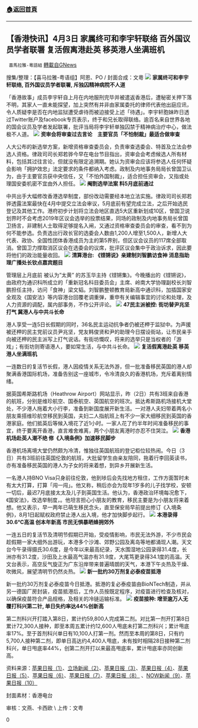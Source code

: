 ###  [:house:返回首頁](https://github.com/ourhimalayas/txt)
---

## 【香港快讯】4月3日 家属终可和李宇轩联络 百外国议员学者联署 复活假离港赴英 移英港人坐满班机
` 喜馬拉雅-粵語組` [轉載自GNews](https://gnews.org/zh-hans/1047461/)

搜集/整理：【喜马拉雅-粤语组】阿恩、PO / 封面合成：文粵
![]()![](https://gnews.org/wp-content/uploads/2021/04/image001-3.png)
**家属终可和李宇轩联络, 百外国议员学者联署, 斥独囚精神病院不人道**

「香港故事」成员李宇轩自上月在内地服刑完毕并被遣返香港后，遭秘密关押下落不明，其家人一直未能探望，加上突然有并非由家属委托的律师代表他出庭应讯，令人质疑李是否在内地监狱遭受虐待而被迫接受上述「待遇」。李宇轩胞妹昨日透过Twitter账户及facebook专页表示，终于和兄长取得联络。逾百名来自世界各地的国会议员及学者发起联署，批评当局将李宇轩单独囚禁于精神病治疗中心，做法极不人道。
![]()![](https://gnews.org/wp-content/uploads/2021/04/image002.png)
**资审会将审查过去言论　主要官员「不怕制裁」最适合做审查**

人大公布的新选举方案，新增资格审查委员会，负责审查选委会、特首及立法会参选人资格。律政司司长郑若骅今早在电台节目指出，资审会会考虑候选人所有材料，包括其过往言论，但就没有限定追溯期。她认为资审会应该将参选人任何怀疑会影响「拥护效忠」法定要求的条件都纳入考虑。政制及内地事务局局长曾国卫认为，由于主要官员获中央信任，又「不怕外国制裁」，适合担任资审会，又指或处理国安委机密不宜由外人担任。
![]()![](https://gnews.org/wp-content/uploads/2021/04/image004-2.png)
**阉割选举法案 料5月底前通过**

中共出手大幅修改香港选举制度，部份改动需要经本地立法实施。律政司司长郑若骅透露法案最快在4月中提交立法会审议，5月底前有望完成立法，之后开始选民登记及其他工作。港府初步计划将立法会地区直选5大区重新划成10区，曾国卫说划界时不会考虑2019年区议会选举的投票结果，同场的政制及内地事务局长曾国卫扬言，非建制人士取得足够提名入闸，又通过资格审查委员会的审查，看不到为何不能参选。负责选出行政长官的选委会人数由1,200人增至1,500人，新增人大代表、政协、全国性团体香港成员为主的第5界别，但区议会议员的117席全部取消。曾国卫力撑取消区议会在选委会的议席，批评区议会集中于政治诉求，因此要将他们的政治能量收回。
![]()![](https://gnews.org/wp-content/uploads/2021/04/image006-1.png)
**清算港台: 《铿锵说》亲建制刘智鹏访食神 消息指助理广播处长钦点嘉宾题目**

管理层上月底前 被认为”太黄” 的苏玉华主持《铿锵集》。今晚播出的《铿锵说》，由政府为通识科所成立的「重新冠名科目委员会」主席、岭南大学协理副校长刘智鹏担任主持，访问「食神」梁文韬。刘智鹏整顿教育局新高中通识科，加插国家安全观及《国安法》等内容港台回覆老调重弹，重申有关编辑事宜的讨论和处理，及人力资源的调配，属内部事务，不作公开评论。
![]()![](https://gnews.org/wp-content/uploads/2021/04/image007-3.png)
**47民主派被控: 街坊替尹兆坚打气 冀港人与中共斗长命**

港人享受一连5日长假期的同时，36名民主运动抗争者仍被还柙于监狱中。为声援被还柙的民主党前议员尹兆坚，党友韩俊贤和尹的助理今日摆设街站，让市民亲手向被还柙的民主派写上打气说话。有街坊慨叹，将来的选举只是当权者的「游戏」；有街坊则寄语港人，要如常生活，与中共斗长命。
![]()![](https://gnews.org/wp-content/uploads/2021/04/image008.jpg)
**复活假离港赴英 移英港人坐满班机**

一连数日的复活节长假，港人因疫情关系无法外游，但一批准备移民英国的港人却聚满香港国际机场，准备告别这一座城市，令冷清良久的香港机场，充斥着离别情绪。

据英国希斯路机场（Heathrow Airport）网站显示，昨（2日）共有3班来自香港的航班，分别是维珍航空、国泰航空、英国航空的班次。抵达希斯路机场接机大堂处，不少港人拖着大小行李，准备到新国度展开新生活。一对港人夫妇带着两名小朋友乘搭维珍航空移民到英国，夫妇二人指航班上有不少一家大细移民到英国的香港家庭。他们抵英后等候入境花了近1小时。一家人花了约半年时间准备移民的事宜，终于要离开香港，直言难舍难离，两个小朋友离港时亦忍不住哭泣。
![]()![](https://gnews.org/wp-content/uploads/2021/04/image010.jpg)
**香港机场赴英人潮不绝 修《入境条例》加速移民脚步**

香港机场离境大堂仍然颇为冷清，惟独往英国航班的登记柜位较热闹。今日（3日）共有3班前往英国伦敦的航班，大批留学生由亲友陪同，拖着行李回英读书，亦有准备移民英国的港人为子女的将来着想，到异乡开展新生活。

一名港人持BNO Visa只身前往伦敦，他到埗后会先找地方租住，工作方面暂时未有太大打算，打算「闯一闯」。他又称，稍后亦会为现年1岁多的儿子找学校，安顿一切后，最迟7月底接太太及儿子到英国生活。他认为，香港政治环境每况愈下，《国安法》，改选举制度，。他坦言担心小朋友的教育，移民主要是为小朋友将来着想。他又表示，早一两年已萌生移民念头，直至保安局早前提出修订《入境条例》，8月1日起赋权政府禁止港人出入境，他才加快脚步起行。
![]()![](https://gnews.org/wp-content/uploads/2021/04/image012.jpg)
**本港录得30.6°C高温 创本年新高 市民无惧暴晒蜂拥郊外**

一连五日的复活节及清明节假期已开始，受疫情影响，市民无法外游，不少市民会趁假期一家大细外出游玩，本港多个沙滩、郊野公园及离岛等地都涌现人潮。天文台今午录得摄氏30.6度，是今年以来最高纪录，天水围湿地公园录得31.4度，长洲亦有31.2度，沙田及上水最高气温亦有31.9度，大尾笃更录得34.1度的高温。天文台表示，高空反气旋正为广东沿岸带来普遍晴朗的天气，本港下午炎热及干燥、吹微风，展望清明节仍然炎热。
![]()![](https://gnews.org/wp-content/uploads/2021/04/image014.jpg)
**新一批约30万剂复必泰疫苗抵港**

新一批约30万剂复必泰疫苗今日抵港。抵港的复必泰疫苗由BioNTech制造，并从另一德国厂房封装，疫苗抵港后，工作人员按既定程序，对疫苗进行检查及核对，以确保疫苗符合产品规格，及相关的冷链运输标准。
![]()![](https://gnews.org/wp-content/uploads/2021/04/image015.png)
**疫苗接种: 增至逾万人无覆打科兴第二针, 单日失约率达44%创新高**

第二剂科兴开打踏入第8日，累计约59,800人完成第二剂。对比第一剂开打第8日累计72,300人接种，即至本周五累计约12,600人甩底未打第二剂科兴；累计甩底率17%。至于首剂科兴单日有10,100人打第一剂。然而至本周的第8日，只有约5,700人接种第二剂，即单日高达约4,400人甩底，未有按时相隔28日接种第二剂科兴，单日甩底率44%，创第二剂开打以来最高甩底率，累计甩底率亦同创新高。

资料来源：[苹果日报（1）](https://hk.appledaily.com/local/20210403/6ESB3M3BBZD2JFT6ZEEJSNFZZM/)、[立场新闻（2）](https://www.thestandnews.com/politics/%E9%96%B9%E5%89%B2%E9%81%B8%E8%88%89-%E9%84%AD%E8%8B%A5%E9%A9%8A-%E8%B3%87%E5%AF%A9%E6%9C%83%E5%B0%87%E5%AF%A9%E6%9F%A5%E9%81%8E%E5%8E%BB%E8%A8%80%E8%AB%96-%E6%9B%BE%E5%9C%8B%E8%A1%9E-%E4%B8%BB%E8%A6%81%E5%AE%98%E5%93%A1%E7%8D%B2%E4%B8%AD%E5%A4%AE%E4%BF%A1%E4%BB%BB-%E4%B8%8D%E6%80%95%E5%88%B6%E8%A3%81-%E6%9C%80%E9%81%A9%E5%90%88%E5%81%9A%E5%AF%A9%E6%9F%A5/)、[苹果日报（3）](https://hk.appledaily.com/local/20210403/GRWLPPE63NAQTEQSIAT2W6DQBQ/)、[苹果日报（4）](https://hk.appledaily.com/local/20210402/FC5BKFAXBBHHVG5OQVA2UCAUUY/)、[苹果日报（5）](https://hk.appledaily.com/local/20210402/QJQKZNJ24BBD3IKFFZPGV6LXOY/)、[苹果日报（6）](https://hk.appledaily.com/local/20210403/ZTXJNIFNSZHKDIU2RRHCEEA3IU/)、[苹果日报（7）](https://hk.appledaily.com/local/20210403/RLREM2TT4BAZVLT33GOUOCKI5Q/)、[苹果日报（8）](https://hk.appledaily.com/local/20210403/DS4IYLVK3ZBK5EA7GZH7EX7UJQ/) 、[NOW新闻（9）](https://news.now.com/home/local/player?newsId=429780&amp;refer=Shar)、[苹果日报（10）](https://hk.appledaily.com/local/20210402/7NPQY3LKH5EDFCWDWCXMXR6XLM/)

封面素材：香港电台

审核：文燕、卡西欧 \ 上传：文粤

0
